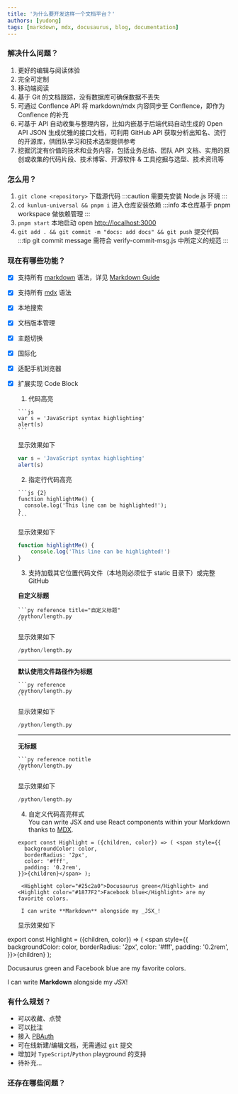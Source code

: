 ```yaml
---
title: '为什么要开发这样一个文档平台？'
authors: [yudong]
tags: [markdown, mdx, docusaurus, blog, documentation]
---
```


### 解决什么问题？

1. 更好的编辑与阅读体验
2. 完全可定制
3. 移动端阅读
4. 基于 Git 的文档跟踪，没有数据库可确保数据不丢失
5. 可通过 Conflence API 将 markdown/mdx 内容同步至 Conflence，即作为 Conflence 的补充
6. 可基于 API 自动收集与整理内容，比如内嵌基于后端代码自动生成的 Open API JSON 生成优雅的接口文档，可利用 GitHub API 获取分析出知名、流行的开源库，供团队学习和技术选型提供参考
7. 挖掘沉淀有价值的技术和业务内容，包括业务总结、团队 API 文档、实用的原创或收集的代码片段、技术博客、开源软件 & 工具挖掘与选型、技术资讯等

### 怎么用？

1. `git clone <repository>` 下载源代码
   :::caution
   需要先安装 Node.js 环境
   :::
2. `cd kunlun-universal && pnpm i` 进入仓库安装依赖
   :::info
   本仓库基于 pnpm workspace 做依赖管理
   :::
3. `pnpm start` 本地启动 open [http://localhost:3000](http://localhost:3000)
4. `git add . && git commit -m "docs: add docs" && git push` 提交代码
   :::tip
   git commit message 需符合 verify-commit-msg.js 中所定义的规范
   :::

### 现在有哪些功能？

-   [x] 支持所有 [markdown](https://markdown.com.cn/basic-syntax/) 语法，详见 [Markdown Guide](https://www.markdownguide.org/)
-   [x] 支持所有 [mdx](https://mdxjs.com/) 语法
-   [x] 本地搜索
-   [x] 文档版本管理
-   [x] 主题切换
-   [x] 国际化
-   [x] 适配手机浏览器
-   [x] 扩展实现 Code Block

    1. 代码高亮

    ````
    ```js
    var s = 'JavaScript syntax highlighting'
    alert(s)
    ```
    ````

    显示效果如下

    ```js
    var s = 'JavaScript syntax highlighting'
    alert(s)
    ```

    2.  指定行代码高亮

    ````
    ```js {2}
    function highlightMe() {
      console.log('This line can be highlighted!');
    }
    ```
    ````

    显示效果如下

    ```js {2}
    function highlightMe() {
        console.log('This line can be highlighted!')
    }
    ```

    3.  支持加载其它位置代码文件（本地则必须位于 static 目录下）或完整 GitHub

    **自定义标题**

    ````
    ```py reference title="自定义标题"
    /python/length.py
    ```
    ````

    显示效果如下

    ```py reference title="自定义标题"
    /python/length.py
    ```

    ***

    **默认使用文件路径作为标题**

    ````
    ```py reference
    /python/length.py
    ```
    ````

    显示效果如下

    ```py reference
    /python/length.py
    ```

    ***

    **无标题**

    ````
    ```py reference notitle
    /python/length.py
    ```
    ````

    显示效果如下

    ```py reference notitle
    /python/length.py
    ```

    4.  自定义代码高亮样式  
        You can write JSX and use React components within your Markdown thanks to [MDX](https://mdxjs.com/).

    ```
    export const Highlight = ({children, color}) => ( <span style={{
      backgroundColor: color,
      borderRadius: '2px',
      color: '#fff',
      padding: '0.2rem',
    }}>{children}</span> );

     <Highlight color="#25c2a0">Docusaurus green</Highlight> and <Highlight color="#1877F2">Facebook blue</Highlight> are my favorite colors.

     I can write **Markdown** alongside my _JSX_!
    ```

    显示效果如下

export const Highlight = ({children, color}) => ( <span style={{
  backgroundColor: color,
  borderRadius: '2px',
  color: '#fff',
  padding: '0.2rem',
}}>{children}</span> );

<Highlight color="#25c2a0">Docusaurus green</Highlight> and <Highlight color="#1877F2">Facebook blue</Highlight> are my favorite colors.

I can write **Markdown** alongside my _JSX_!

### 有什么规划？

-   可以收藏、点赞
-   可以批注
-   接入 [PBAuth](./)
-   可在线新建/编辑文档，无需通过 `git` 提交
-   增加对 `TypeScript`/`Python` playground 的支持
-   待补充...

### 还存在哪些问题？
